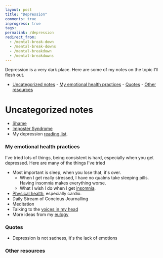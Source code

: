 ```yaml
---
layout: post
title: "Depression"
comments: true
inprogress: true
tags:
permalink: /depression
redirect_from:
  - /mental-break-down
  - /mental-break-downs
  - /mental-breakdown
  - /mental-breakdowns
---
```


Depression is a very dark place. Here are some of my notes on the topic I'll flesh out.

<!-- prettier-ignore-start -->

<!-- vim-markdown-toc GFM -->

- [Uncategorized notes](#uncategorized-notes)
        - [My emotional health practices](#my-emotional-health-practices)
        - [Quotes](#quotes)
        - [Other resources](#other-resources)

<!-- vim-markdown-toc -->
<!-- prettier-ignore-end -->

# Uncategorized notes

- [Shame](/shame)
- [Imposter Syndrome ](/imposter)
- My depression [reading list](https://ig2600.blogspot.com/2014/11/depression-reading-list.html).

### My emotional health practices

I've tried lots of things, being consistent is hard, especially when you get depressed. Here are many of the things I've tried

- Most important is sleep, when you lose that, it's over.
  - When I get really stressed, I have no qualms take sleeping pills. Having insomnia makes everything worse.
  - What I wish I do when I get [insomnia](/insomnia).
- [Physical health](/physical-health), especially cardio.
- Daily Stream of Concious Journalling
- Meditation
- Talking to the [voices in my head](/voices)
- More ideas from my [eulogy](/eulogy)

### Quotes

- Depression is not sadness, it's the lack of emotions

### Other resources
